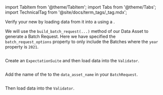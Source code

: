 import TabItem from '@theme/TabItem';
import Tabs from '@theme/Tabs';
import TechnicalTag from '@site/docs/term_tags/_tag.mdx';

Verify your new <TechnicalTag tag="datasource" text="Datasource" /> by loading data from it into a <TechnicalTag tag="validator" text="Validator" /> using a <TechnicalTag tag="batch_request" text="Batch Request" />.

We will use the `build_batch_request(...)` method of our Data Asset to generate a Batch Request. Here we have specified the `batch_request_options` property to only include the Batches where the `year` property is `2021`.
<TabItem value="batch_request">

```python name="tests/integration/docusaurus/deployment_patterns/aws_cloud_storage_spark.py get_batch_request
```

Create an `ExpectationSuite` and then load data into the `Validator`.

```python name="tests/integration/docusaurus/connecting_to_your_data/cloud/s3/spark/inferred_and_runtime_yaml_example.py get validator 1"
```

</TabItem>

<TabItem value="batch_request">

Add the name of the <TechnicalTag tag="data_asset" text="Data Asset" /> to the `data_asset_name` in your `BatchRequest`.

```python name="tests/integration/docusaurus/connecting_to_your_data/cloud/s3/spark/inferred_and_runtime_yaml_example.py batch request 2"
```

Then load data into the `Validator`.

```python name="tests/integration/docusaurus/connecting_to_your_data/cloud/s3/spark/inferred_and_runtime_yaml_example.py get validator 2"
```

</TabItem>

</Tabs>
